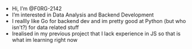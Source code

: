 -  Hi, I’m @F0RG-2142
-  I’m interested in Data Analysis and Backend Development
-  I reallly like Go for backend dev and im pretty good at Python (but who isn't?) for data related stuff
-  Irealised in my previous project that I lack experience in JS so that is what im learning right now
<!---
F0RG-2142/F0RG-2142 is a ✨ special ✨ repository because its `README.md` (this file) appears on your GitHub profile.
You can click the Preview link to take a look at your changes.
--->
